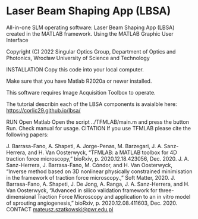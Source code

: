 # Laser Beam Shaping App (LBSA)
All-in-one SLM operating software: Laser Beam Shaping App (LBSA) created in the MATLAB framework. Using the MATLAB Graphic User Interface

Copyright (C) 2022 Singular Optics Group, Department of Optics and Photonics, Wrocław University of Science and Technology

INSTALLATION
Copy this code into your local computer.

Make sure that you have Matlab R2020a or newer installed.

This software requires Image Acquisition Toolbox to operate.

The tutorial describin each of the LBSA components is avaialble here: https://corlic29.github.io/lbsa/

RUN
Open Matlab
Open the script ../TFMLAB/main.m and press the button Run.
Check manual for usage.
CITATION
If you use TFMLAB please cite the following papers:

J. Barrasa-Fano, A. Shapeti, A. Jorge-Penas, M. Barzegari, J. A. Sanz-Herrera, and H. Van Oosterwyck, “TFMLAB: a MATLAB toolbox for 4D traction force microscopy,” bioRxiv, p. 2020.12.18.423056, Dec. 2020.
J. A. Sanz-Herrera, J. Barrasa-Fano, M. Cóndor, and H. Van Oosterwyck, “Inverse method based on 3D nonlinear physically constrained minimisation in the framework of traction force microscopy.,” Soft Matter, 2020.
J. Barrasa-Fano, A. Shapeti, J. De Jong, A. Ranga, J. A. Sanz-Herrera, and H. Van Oosterwyck, “Advanced in silico validation framework for three-dimensional Traction Force Microscopy and application to an in vitro model of sprouting angiogenesis,” bioRxiv, p. 2020.12.08.411603, Dec. 2020.
CONTACT
mateusz.szatkowski@pwr.edu.pl
